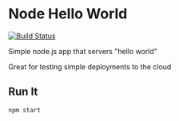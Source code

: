 # Node Hello World

[![Build Status](https://mingoia.visualstudio.com/sample01/_apis/build/status%2Fjorgemingoia.node-hello?branchName=master)](https://mingoia.visualstudio.com/sample01/_build/latest?definitionId=8&branchName=master)

Simple node.js app that servers "hello world"

Great for testing simple deployments to the cloud

## Run It

`npm start`
